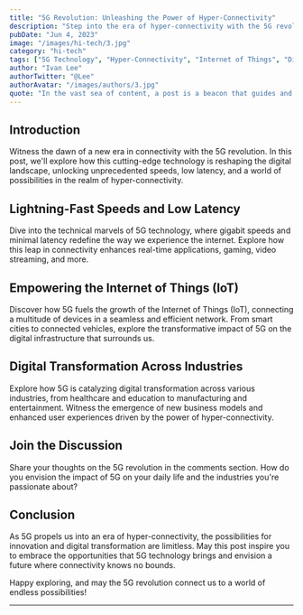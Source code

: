 ```yaml
---
title: "5G Revolution: Unleashing the Power of Hyper-Connectivity"
description: "Step into the era of hyper-connectivity with the 5G revolution, where lightning-fast speeds, low latency, and massive device connectivity redefine the way we communicate, work, and experience the digital world."
pubDate: "Jun 4, 2023"
image: "/images/hi-tech/3.jpg"
category: "hi-tech"
tags: ["5G Technology", "Hyper-Connectivity", "Internet of Things", "Digital Transformation"]
author: "Ivan Lee"
authorTwitter: "@Lee"
authorAvatar: "/images/authors/3.jpg"
quote: "In the vast sea of content, a post is a beacon that guides and inspires."
---
```


## Introduction

Witness the dawn of a new era in connectivity with the 5G revolution. In this post, we'll explore how this cutting-edge technology is reshaping the digital landscape, unlocking unprecedented speeds, low latency, and a world of possibilities in the realm of hyper-connectivity.

## Lightning-Fast Speeds and Low Latency

Dive into the technical marvels of 5G technology, where gigabit speeds and minimal latency redefine the way we experience the internet. Explore how this leap in connectivity enhances real-time applications, gaming, video streaming, and more.

## Empowering the Internet of Things (IoT)

Discover how 5G fuels the growth of the Internet of Things (IoT), connecting a multitude of devices in a seamless and efficient network. From smart cities to connected vehicles, explore the transformative impact of 5G on the digital infrastructure that surrounds us.

## Digital Transformation Across Industries

Explore how 5G is catalyzing digital transformation across various industries, from healthcare and education to manufacturing and entertainment. Witness the emergence of new business models and enhanced user experiences driven by the power of hyper-connectivity.

## Join the Discussion

Share your thoughts on the 5G revolution in the comments section. How do you envision the impact of 5G on your daily life and the industries you're passionate about?

## Conclusion

As 5G propels us into an era of hyper-connectivity, the possibilities for innovation and digital transformation are limitless. May this post inspire you to embrace the opportunities that 5G technology brings and envision a future where connectivity knows no bounds.

Happy exploring, and may the 5G revolution connect us to a world of endless possibilities!

---
